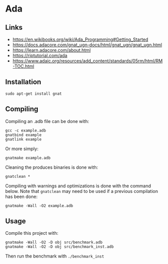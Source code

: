 # Ada

## Links

- https://en.wikibooks.org/wiki/Ada_Programming#Getting_Started
- https://docs.adacore.com/gnat_ugn-docs/html/gnat_ugn/gnat_ugn.html
- https://learn.adacore.com/about.html
- https://riptutorial.com/ada
- https://www.adaic.org/resources/add_content/standards/05rm/html/RM-TOC.html


## Installation

```
sudo apt-get install gnat
```


## Compiling

Compiling an .adb file can be done with:

```
gcc -c example.adb
gnatbind example
gnatlink example
```

Or more simply:

```
gnatmake example.adb
```

Cleaning the produces binaries is done with:

```
gnatclean *
```

Compiling with warnings and optimizations is done with the command below. Note that ``` gnatclean ``` may need to be used if a previous compilation has been done:

```
gnatmake -Wall -O2 example.adb
```


## Usage

Compile this project with:

```
gnatmake -Wall -O2 -D obj src/benchmark.adb
gnatmake -Wall -O2 -D obj src/benchmark_inst.adb
```

Then run the benchmark with ``` ./benchmark_inst ```
